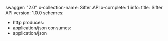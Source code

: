 swagger: "2.0"
x-collection-name: Sifter API
x-complete: 1
info:
  title: Sifter API
  version: 1.0.0
schemes:
- http
produces:
- application/json
consumes:
- application/json